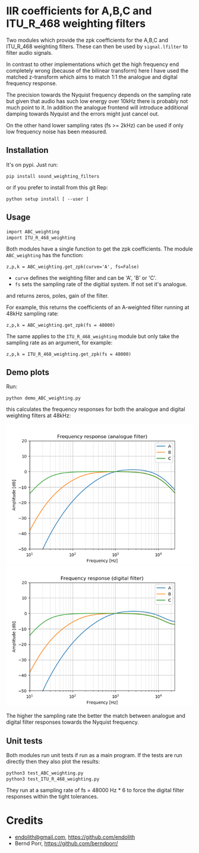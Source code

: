 # IIR coefficients for A,B,C and ITU_R_468 weighting filters

Two modules which provide the zpk coefficients for the
A,B,C and ITU_R_468 weighting filters. These can then
be used by `signal.lfilter` to filter audio signals.

In contrast to other implementations which get the high frequency end
completely wrong (because of the bilinear transform) here I have used
the matched z-transform which aims to match 1:1 the analogue and
digital frequency response.

The precision towards the Nyquist frequency depends on the sampling rate
but given that audio has such low energy over 10kHz there is probably not much
point to it. In addition the analogue frontend will introduce
additional damping towards Nyquist and the errors might just cancel out.

On the other hand lower sampling rates (fs >= 2kHz) can be used
if only low frequency noise has been measured.

## Installation

It's on pypi. Just run:
```
pip install sound_weighting_filters
```

or if you prefer to install from this git Rep:
```
python setup install [ --user ]
```

## Usage

```
import ABC_weighting
import ITU_R_468_weighting
```

Both modules have a single function to get the zpk coefficients.
The module `ABC_weighting` has the function:

```
z,p,k = ABC_weighting.get_zpk(curve='A', fs=False)
```
 - `curve` defines the weighting filter and can be 'A', 'B' or 'C'.
 - `fs` sets the sampling rate of the digitial system. If not set it's analogue.

and returns zeros, poles, gain of the filter.


For example, this returns the coefficients of an A-weighted filter
running at 48kHz sampling rate:
```
z,p,k = ABC_weighting.get_zpk(fs = 48000)
```

The same applies to the `ITU_R_468_weighting` module but only take the
sampling rate as an argument, for example:
```
z,p,k = ITU_R_468_weighting.get_zpk(fs = 48000)
```

## Demo plots

Run:
```
python demo_ABC_weighting.py
```
this calculates the frequency responses for both the 
analogue and digital weighting filters at 48kHz:

![alt tag](abc_a.png)
![alt tag](abc_d.png)

The higher the sampling rate the better the match
between analogue and digital filter responses towards
the Nyquist frequency.

## Unit tests

Both modules run unit tests if run as a main program.
If the tests are run directly then they also plot the results:
```
python3 test_ABC_weighting.py
python3 test_ITU_R_468_weighting.py
```
They run at a sampling rate of fs = 48000 Hz * 6 to force
the digital filter responses within the tight tolerances.

# Credits

 - endolith@gmail.com, https://github.com/endolith
 - Bernd Porr, https://github.com/berndporr/
 
